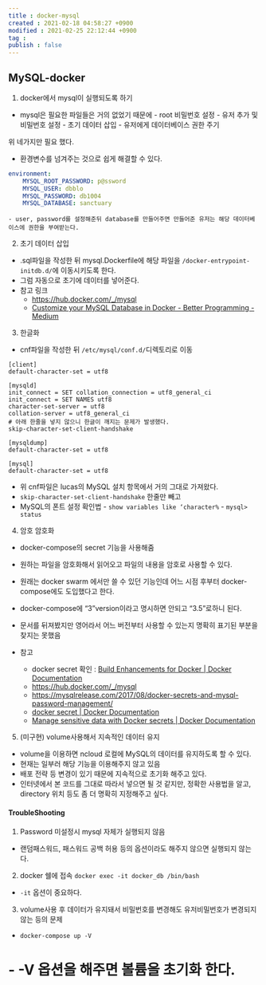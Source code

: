 ```yaml
---
title : docker-mysql
created : 2021-02-18 04:58:27 +0900
modified : 2021-02-25 22:12:44 +0900
tag : 
publish : false
---
```

## MySQL-docker

1. docker에서 mysql이 실행되도록 하기

-   mysql은 필요한 파일들은 거의 없었기 때문에 - root 비밀번호 설정 - 유저 추가 및 비밀번호 설정 - 초기 데이터 삽입 - 유저에게 데이터베이스 권한 주기

위 네가지만 필요 했다.

-   환경변수를 넘겨주는 것으로 쉽게 해결할 수 있다.

```yaml
environment:
    MYSQL_ROOT_PASSWORD: p@ssword
    MYSQL_USER: dbblo
    MYSQL_PASSWORD: db1004
    MYSQL_DATABASE: sanctuary
```

    - user, password를 설정해준뒤 database를 만들어주면 만들어준 유저는 해당 데이터베이스에 권한을 부여받는다.

2. 초기 데이터 삽입

-   .sql파일을 작성한 뒤 mysql.Dockerfile에 해당 파일을 `/docker-entrypoint-initdb.d/`에 이동시키도록 한다.
-   그럼 자동으로 초기에 데이터를 넣어준다.
-   참고 링크
    -   https://hub.docker.com/_/mysql
    -   [Customize your MySQL Database in Docker - Better Programming - Medium](https://medium.com/better-programming/customize-your-mysql-database-in-docker-723ffd59d8fb)

3. 한글화

-   cnf파일을 작성한 뒤 `/etc/mysql/conf.d/`디렉토리로 이동

```
[client]
default-character-set = utf8

[mysqld]
init_connect = SET collation_connection = utf8_general_ci
init_connect = SET NAMES utf8
character-set-server = utf8
collation-server = utf8_general_ci
# 아래 한줄을 넣지 않으니 한글이 깨지는 문제가 발생했다.
skip-character-set-client-handshake

[mysqldump]
default-character-set = utf8

[mysql]
default-character-set = utf8
```

-   위 cnf파일은 lucas의 MySQL 설치 항목에서 거의 그대로 가져왔다.
-   `skip-character-set-client-handshake` 한줄만 빼고
-   MySQL의 폰트 설정 확인법 - `show variables like ‘character%` - `mysql> status`

4. 암호 암호화

-   docker-compose의 secret 기능을 사용해줌
-   원하는 파일을 암호화해서 읽어오고 파일의 내용을 암호로 사용할 수 있다.
-   원래는 docker swarm 에서만 쓸 수 있던 기능인데 어느 시점 후부터 docker-compose에도 도입했다고 한다.
-   docker-compose에 “3”version이라고 명시하면 안되고 “3.5”로하니 된다.
-   문서를 뒤져봤지만 영어라서 어느 버전부터 사용할 수 있는지 명확히 표기된 부분을 찾지는 못했음

-   참고
    -   docker secret 확인 : [Build Enhancements for Docker | Docker Documentation](https://docs.docker.com/develop/develop-images/build_enhancements/)
    -   https://hub.docker.com/_/mysql
    -   https://mysqlrelease.com/2017/08/docker-secrets-and-mysql-password-management/
    -   [docker secret | Docker Documentation](https://docs.docker.com/engine/reference/commandline/secret/)
    -   [Manage sensitive data with Docker secrets | Docker Documentation](https://docs.docker.com/engine/swarm/secrets/)

5. (미구현) volume사용해서 지속적인 데이터 유지

-   volume을 이용하면 ncloud 로컬에 MySQL의 데이터를 유지하도록 할 수 있다.
-   현재는 일부러 해당 기능을 이용해주지 않고 있음
-   배포 전략 등 변경이 있기 때문에 지속적으로 초기화 해주고 있다.
-   인터넷에서 본 코드를 그대로 따라서 넣으면 될 것 같지만, 정확한 사용법을 알고, directory 위치 등도 좀 더 명확히 지정해주고 싶다.

#### TroubleShooting

1. Password 미설정시 mysql 자체가 실행되지 않음

-   랜덤패스워드, 패스워드 공백 허용 등의 옵션이라도 해주지 않으면 실행되지 않는다.

2. docker 쉘에 접속
   `docker exec -it docker_db /bin/bash`

-   `-it` 옵션이 중요하다.

3. volume사용 후 데이터가 유지돼서 비밀번호를 변경해도 유저비밀번호가 변경되지 않는 등의 문제

-   `docker-compose up -V`
# -   -V 옵션을 해주면 볼륨을 초기화 한다.
